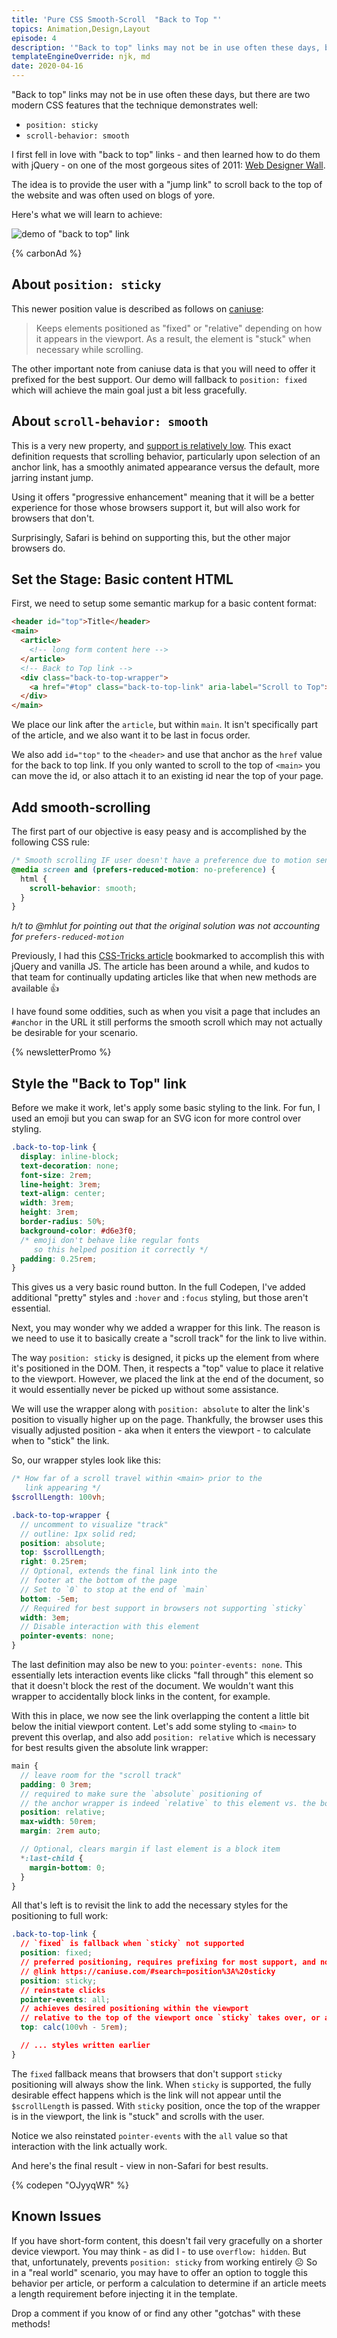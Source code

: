 ```yaml
---
title: 'Pure CSS Smooth-Scroll  "Back to Top "'
topics: Animation,Design,Layout
episode: 4
description: '"Back to top" links may not be in use often these days, but there are two modern CSS features that the technique demonstrates well: `position: sticky` and `scroll-behavior: smooth`.'
templateEngineOverride: njk, md
date: 2020-04-16
---
```


"Back to top" links may not be in use often these days, but there are two modern CSS features that the technique demonstrates well:

- `position: sticky`
- `scroll-behavior: smooth`

I first fell in love with "back to top" links - and then learned how to do them with jQuery - on one of the most gorgeous sites of 2011: [Web Designer Wall](https://web.archive.org/web/20110413163553/https://webdesignerwall.com/tutorials/animated-scroll-to-top).

The idea is to provide the user with a "jump link" to scroll back to the top of the website and was often used on blogs of yore.

Here's what we will learn to achieve:

![demo of "back to top" link](https://dev-to-uploads.s3.amazonaws.com/i/e5vl0sijw6j0zrmiddc6.gif)

{% carbonAd %}

## About `position: sticky`

This newer position value is described as follows on [caniuse](https://caniuse.com/#search=position%3A%20sticky):

> Keeps elements positioned as "fixed" or "relative" depending on how it appears in the viewport. As a result, the element is "stuck" when necessary while scrolling.

The other important note from caniuse data is that you will need to offer it prefixed for the best support. Our demo will fallback to `position: fixed` which will achieve the main goal just a bit less gracefully.

## About `scroll-behavior: smooth`

This is a very new property, and [support is relatively low](https://caniuse.com/#search=scroll-behavior). This exact definition requests that scrolling behavior, particularly upon selection of an anchor link, has a smoothly animated appearance versus the default, more jarring instant jump.

Using it offers "progressive enhancement" meaning that it will be a better experience for those whose browsers support it, but will also work for browsers that don't.

Surprisingly, Safari is behind on supporting this, but the other major browsers do.

## Set the Stage: Basic content HTML

First, we need to setup some semantic markup for a basic content format:

```html
<header id="top">Title</header>
<main>
  <article>
    <!-- long form content here -->
  </article>
  <!-- Back to Top link -->
  <div class="back-to-top-wrapper">
    <a href="#top" class="back-to-top-link" aria-label="Scroll to Top">🔝</a>
  </div>
</main>
```

We place our link after the `article`, but within `main`. It isn't specifically part of the article, and we also want it to be last in focus order.

We also add `id="top"` to the `<header>` and use that anchor as the `href` value for the back to top link. If you only wanted to scroll to the top of `<main>` you can move the id, or also attach it to an existing id near the top of your page.

## Add smooth-scrolling

The first part of our objective is easy peasy and is accomplished by the following CSS rule:

```css
/* Smooth scrolling IF user doesn't have a preference due to motion sensitivities */
@media screen and (prefers-reduced-motion: no-preference) {
  html {
    scroll-behavior: smooth;
  }
}
```

_h/t to @mhlut for pointing out that the original solution was not accounting for `prefers-reduced-motion`_

Previously, I had this [CSS-Tricks article](https://css-tricks.com/snippets/jquery/smooth-scrolling/) bookmarked to accomplish this with jQuery and vanilla JS. The article has been around a while, and kudos to that team for continually updating articles like that when new methods are available 👍

I have found some oddities, such as when you visit a page that includes an `#anchor` in the URL it still performs the smooth scroll which may not actually be desirable for your scenario.

{% newsletterPromo %}

## Style the "Back to Top" link

Before we make it work, let's apply some basic styling to the link. For fun, I used an emoji but you can swap for an SVG icon for more control over styling.

```css
.back-to-top-link {
  display: inline-block;
  text-decoration: none;
  font-size: 2rem;
  line-height: 3rem;
  text-align: center;
  width: 3rem;
  height: 3rem;
  border-radius: 50%;
  background-color: #d6e3f0;
  /* emoji don't behave like regular fonts
     so this helped position it correctly */
  padding: 0.25rem;
}
```

This gives us a very basic round button. In the full Codepen, I've added additional "pretty" styles and `:hover` and `:focus` styling, but those aren't essential.

Next, you may wonder why we added a wrapper for this link. The reason is we need to use it to basically create a "scroll track" for the link to live within.

The way `position: sticky` is designed, it picks up the element from where it's positioned in the DOM. Then, it respects a "top" value to place it relative to the viewport. However, we placed the link at the end of the document, so it would essentially never be picked up without some assistance.

We will use the wrapper along with `position: absolute` to alter the link's position to visually higher up on the page. Thankfully, the browser uses this visually adjusted position - aka when it enters the viewport - to calculate when to "stick" the link.

So, our wrapper styles look like this:

```scss
/* How far of a scroll travel within <main> prior to the
   link appearing */
$scrollLength: 100vh;

.back-to-top-wrapper {
  // uncomment to visualize "track"
  // outline: 1px solid red;
  position: absolute;
  top: $scrollLength;
  right: 0.25rem;
  // Optional, extends the final link into the
  // footer at the bottom of the page
  // Set to `0` to stop at the end of `main`
  bottom: -5em;
  // Required for best support in browsers not supporting `sticky`
  width: 3em;
  // Disable interaction with this element
  pointer-events: none;
}
```

The last definition may also be new to you: `pointer-events: none`. This essentially lets interaction events like clicks "fall through" this element so that it doesn't block the rest of the document. We wouldn't want this wrapper to accidentally block links in the content, for example.

With this in place, we now see the link overlapping the content a little bit below the initial viewport content. Let's add some styling to `<main>` to prevent this overlap, and also add `position: relative` which is necessary for best results given the absolute link wrapper:

```scss
main {
  // leave room for the "scroll track"
  padding: 0 3rem;
  // required to make sure the `absolute` positioning of
  // the anchor wrapper is indeed `relative` to this element vs. the body
  position: relative;
  max-width: 50rem;
  margin: 2rem auto;

  // Optional, clears margin if last element is a block item
  *:last-child {
    margin-bottom: 0;
  }
}
```

All that's left is to revisit the link to add the necessary styles for the positioning to full work:

```css
.back-to-top-link {
  // `fixed` is fallback when `sticky` not supported
  position: fixed;
  // preferred positioning, requires prefixing for most support, and not supported on Safari
  // @link https://caniuse.com/#search=position%3A%20sticky
  position: sticky;
  // reinstate clicks
  pointer-events: all;
  // achieves desired positioning within the viewport
  // relative to the top of the viewport once `sticky` takes over, or always if `fixed` fallback is used
  top: calc(100vh - 5rem);

  // ... styles written earlier
}
```

The `fixed` fallback means that browsers that don't support `sticky` positioning will always show the link. When `sticky` is supported, the fully desirable effect happens which is the link will not appear until the `$scrollLength` is passed. With `sticky` position, once the top of the wrapper is in the viewport, the link is "stuck" and scrolls with the user.

Notice we also reinstated `pointer-events` with the `all` value so that interaction with the link actually work.

And here's the final result - view in non-Safari for best results.

{% codepen "OJyyqWR" %}

## Known Issues

If you have short-form content, this doesn't fail very gracefully on a shorter device viewport. You may think - as did I - to use `overflow: hidden`. But that, unfortunately, prevents `position: sticky` from working entirely ☹️ So in a "real world" scenario, you may have to offer an option to toggle this behavior per article, or perform a calculation to determine if an article meets a length requirement before injecting it in the template.

Drop a comment if you know of or find any other "gotchas" with these methods!
